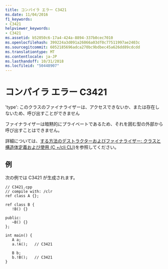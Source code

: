 ```yaml
---
title: コンパイラ エラー C3421
ms.date: 11/04/2016
f1_keywords:
- C3421
helpviewer_keywords:
- C3421
ms.assetid: b52050c6-17a4-424a-8894-337b0cec7010
ms.openlocfilehash: 399224a3d091a26066a03df0c77511997ae2403c
ms.sourcegitcommit: 6052185696adca270bc9bdbec45a626dd89cdcdd
ms.translationtype: MT
ms.contentlocale: ja-JP
ms.lasthandoff: 10/31/2018
ms.locfileid: "50448907"
---
```

# <a name="compiler-error-c3421"></a>コンパイラ エラー C3421

'type': このクラスのファイナライザーは、アクセスできないか、または存在しないため、呼び出すことができません

ファイナライザーは暗黙的にプライベートであるため、それを囲む型の外部から呼び出すことはできません。

詳細については、[する方法のデストラクターおよびファイナライザー: クラスと構造体定義および使用 (C +/cli CLI)](../../dotnet/how-to-define-and-consume-classes-and-structs-cpp-cli.md#BKMK_Destructors_and_finalizers)を参照してください。

## <a name="example"></a>例

次の例では C3421 が生成されます。

```
// C3421.cpp
// compile with: /clr
ref class A {};

ref class B {
   !B() {}

public:
   ~B() {}
};

int main() {
   A a;
   a.!A();   // C3421

   B b;
   b.!B();   // C3421
}
```